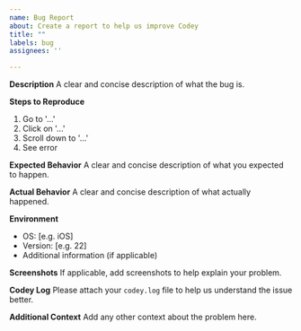 ```yaml
---
name: Bug Report
about: Create a report to help us improve Codey
title: ""
labels: bug
assignees: ''

---
```


**Description** 
A clear and concise description of what the bug is.

**Steps to Reproduce** 
1. Go to '...' 
2. Click on '...' 
3. Scroll down to '...' 
4. See error

**Expected Behavior** 
A clear and concise description of what you expected to happen.

**Actual Behavior** 
A clear and concise description of what actually happened.

**Environment** 
- OS: [e.g. iOS]
- Version: [e.g. 22]
- Additional information (if applicable)

**Screenshots** 
If applicable, add screenshots to help explain your problem.

**Codey Log** 
Please attach your `codey.log` file to help us understand the issue better.

**Additional Context** 
Add any other context about the problem here.